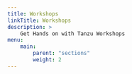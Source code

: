 ```yaml
---
title: Workshops
linkTitle: Workshops
description: >
    Get Hands on with Tanzu Workshops
menu:
    main:
        parent: "sections"
        weight: 2
---
```

